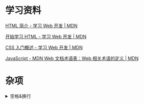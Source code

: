 # 学习资料
[HTML 简介 - 学习 Web 开发 | MDN](https://developer.mozilla.org/zh-CN/docs/Learn/HTML/Introduction_to_HTML)

[开始学习 HTML - 学习 Web 开发 | MDN](https://developer.mozilla.org/zh-CN/docs/Learn/HTML/Introduction_to_HTML/Getting_started)

[CSS 入门概述 - 学习 Web 开发 | MDN](https://developer.mozilla.org/zh-CN/docs/Learn/CSS/First_steps)

[JavaScript - MDN Web 文档术语表：Web 相关术语的定义 | MDN](https://developer.mozilla.org/zh-CN/docs/Glossary/JavaScript)

# 杂项

<details>
<summary>空格&换行</summary>
### 换行

1. **`<br>`标签**：`<br>` 是一个空的HTML标签，用于在文本中插入一个换行。例如：
   ```html
   <p>第一行<br>第二行</p>
   ```
   这将在浏览器中显示为两行文本。

2. **`<p>`标签**：`<p>` 标签定义了一个段落，段落之间自动换行。例如：
   ```html
   <p>第一段</p>
   <p>第二段</p>
   ```
   这将在浏览器中显示为两个段落，每个段落自动换行。

### 空格

1. **直接敲击空格键**：在HTML中，直接敲击空格键输入的空格通常在网页上显示为一个空格。

2. **`&nbsp;`（非换行空格）**：`&nbsp;` 是 HTML 实体字符，代表一个不可断行的空格。

3. **`&ensp;`（半角空格）**：`&ensp;` 是 HTML 实体字符，代表半个标准空格的宽度。

4. **`&emsp;`（全角空格）**：`&emsp;` 是 HTML 实体字符，代表一个标准空格的宽度。

5. **`&thinsp;`（窄空格）**：`&thinsp;` 是 HTML 实体字符，代表一个窄空格，比半角空格稍微窄一点。

### 组合使用换行和空格

你可以在HTML中组合使用换行和空格来控制文本的显示。例如：

```html
<p>第一行&nbsp;&nbsp;&nbsp;第二行<br>第三行</p>
```

这将在浏览器中显示为：

```
第一行   第二行
第三行
```

在这个例子中，`&nbsp;` 用于在第一行和第二行之间添加空格，`<br>` 用于在第二行和第三行之间添加换行。

通过这些方法，你可以灵活地在HTML中控制文本的换行和空格。
</details>